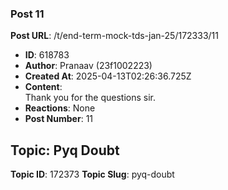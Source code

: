 ### Post 11
**Post URL**: /t/end-term-mock-tds-jan-25/172333/11
- **ID**: 618783
- **Author**: Pranaav (23f1002223)
- **Created At**: 2025-04-13T02:26:36.725Z
- **Content**:  
  Thank you for the questions sir.
- **Reactions**: None
- **Post Number**: 11

## Topic: Pyq Doubt
**Topic ID**: 172373
**Topic Slug**: pyq-doubt

